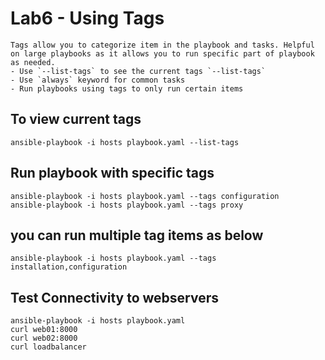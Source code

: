 # Lab6 - Using Tags

    Tags allow you to categorize item in the playbook and tasks. Helpful on large playbooks as it allows you to run specific part of playbook as needed.
    - Use `--list-tags` to see the current tags `--list-tags`
    - Use `always` keyword for common tasks
    - Run playbooks using tags to only run certain items

## To view current tags
```
ansible-playbook -i hosts playbook.yaml --list-tags
```

## Run playbook with specific tags
```
ansible-playbook -i hosts playbook.yaml --tags configuration
ansible-playbook -i hosts playbook.yaml --tags proxy
```

## you can run multiple tag items as below
```
ansible-playbook -i hosts playbook.yaml --tags installation,configuration
```

## Test Connectivity to webservers
```
ansible-playbook -i hosts playbook.yaml 
curl web01:8000
curl web02:8000
curl loadbalancer
```
